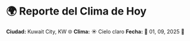# 🌍 Reporte del Clima de Hoy

**Ciudad:** Kuwait City, KW 🌐
**Clima:** ☀️ Cielo claro
**Fecha:** 📅 01, 09, 2025 🚀
